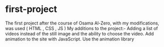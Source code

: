 # first-project
The first project after the course of Osama Al-Zero, with my modifications, was used ( HTML , CSS , JS )
My additions to the project:-
Adding a list of videos instead of the still image and the ability to choose the video.
Add animation to the site with JavaScript.
Use the animation library 
